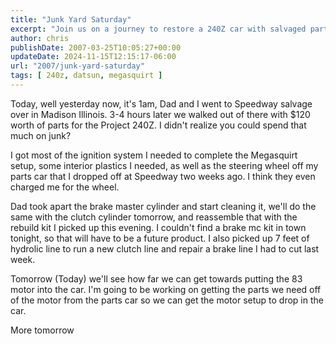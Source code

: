 ```yaml
---
title: "Junk Yard Saturday"
excerpt: "Join us on a journey to restore a 240Z car with salvaged parts. Learn about our progress - from the ignition system to the brake assembly."
author: chris
publishDate: 2007-03-25T10:05:27+00:00
updateDate: 2024-11-15T12:15:17-06:00
url: "2007/junk-yard-saturday"
tags: [ 240z, datsun, megasquirt ]
---
```


Today, well yesterday now, it's 1am, Dad and I went to Speedway salvage over in Madison Illinois. 3-4 hours later we walked out of there with $120 worth of parts for the Project 240Z. I didn't realize you could spend that much on junk?

I got most of the ignition system I needed to complete the Megasquirt setup, some interior plastics I needed, as well as the steering wheel off my parts car that I dropped off at Speedway two weeks ago. I think they even charged me for the wheel.

Dad took apart the brake master cylinder and start cleaning it, we'll do the same with the clutch cylinder tomorrow, and reassemble that with the rebuild kit I picked up this evening. I couldn't find a brake mc kit in town tonight, so that will have to be a future product. I also picked up 7 feet of hydrolic line to run a new clutch line and repair a brake line I had to cut last week.

Tomorrow (Today) we'll see how far we can get towards putting the 83 motor into the car. I'm going to be working on getting the parts we need off of the motor from the parts car so we can get the motor setup to drop in the car.

More tomorrow

